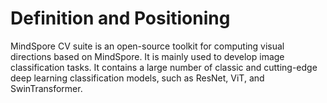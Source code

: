 # Definition and Positioning

MindSpore CV suite is an open-source toolkit for computing visual directions based on MindSpore. It is mainly used to develop image classification tasks. It contains a large number of classic and cutting-edge deep learning classification models, such as ResNet, ViT, and SwinTransformer.
